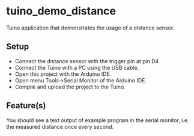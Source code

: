 # tuino_demo_distance
Tuino application that demonstrates the usage of a distance sensor.

## Setup
* Connect the distance sensor with the trigger pin at pin D4
* Connect the Tuino with a PC using the USB cable.
* Open this project with the Arduino IDE.
* Open menu Tools->Serial Monitor of the Arduino IDE.
* Compile and upload the project to the Tuino.

## Feature(s)
You should see a text output of example program in the serial monitor, i.e. the measured distance once every second.

